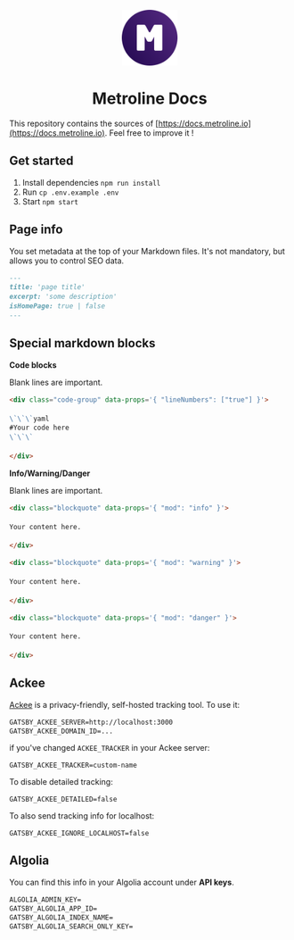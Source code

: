 <p align="center">
  <img alt="Metroline Logo" src="https://raw.githubusercontent.com/metroline/metroline-brand/master/metroline-logo.svg" width="100" />
</p>
<h1 align="center">
  Metroline Docs
</h1>

This repository contains the sources of  [https://docs.metroline.io](https://docs.metroline.io). Feel free to improve it !

## Get started

1. Install dependencies `npm run install`
1. Run `cp .env.example .env`
1. Start `npm start`

## Page info

You set metadata at the top of your Markdown files. It's not mandatory, but allows you to control SEO data.

```markdown
---
title: 'page title'
excerpt: 'some description'
isHomePage: true | false
---
```

## Special markdown blocks

**Code blocks**

Blank lines are important.

```markdown
<div class="code-group" data-props='{ "lineNumbers": ["true"] }'>

\`\`\`yaml
#Your code here
\`\`\`

</div>
```

**Info/Warning/Danger**

Blank lines are important.

```markdown
<div class="blockquote" data-props='{ "mod": "info" }'>

Your content here.

</div>
```

```markdown
<div class="blockquote" data-props='{ "mod": "warning" }'>

Your content here.

</div>
```

```markdown
<div class="blockquote" data-props='{ "mod": "danger" }'>

Your content here.

</div>
```

## Ackee

[Ackee](https://github.com/electerious/Ackee) is a privacy-friendly, self-hosted tracking tool. To use it:

```dotenv
GATSBY_ACKEE_SERVER=http://localhost:3000
GATSBY_ACKEE_DOMAIN_ID=...
```

if you've changed `ACKEE_TRACKER` in your Ackee server:

```dotenv
GATSBY_ACKEE_TRACKER=custom-name
```

To disable detailed tracking:

```dotenv
GATSBY_ACKEE_DETAILED=false
```

To also send tracking info for localhost:

```dotenv
GATSBY_ACKEE_IGNORE_LOCALHOST=false
```

## Algolia

You can find this info in your Algolia account under **API keys**.

```dotenv
ALGOLIA_ADMIN_KEY=
GATSBY_ALGOLIA_APP_ID=
GATSBY_ALGOLIA_INDEX_NAME=
GATSBY_ALGOLIA_SEARCH_ONLY_KEY=
```
